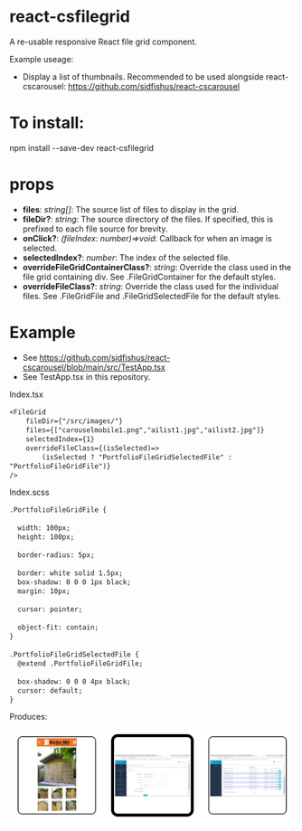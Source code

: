 # react-csfilegrid

A re-usable responsive React file grid component.

Example useage:
- Display a list of thumbnails. Recommended to be used alongside react-cscarousel: https://github.com/sidfishus/react-cscarousel

# To install:
npm install --save-dev react-csfilegrid

# props
- **files**: *string[]*: The source list of files to display in the grid.
- **fileDir?**: *string*: The source directory of the files. If specified, this is prefixed to each file source for brevity.
- **onClick?**: *(fileIndex: number)=>void*: Callback for when an image is selected.
- **selectedIndex?**: *number*: The index of the selected file.
- **overrideFileGridContainerClass?**: *string*: Override the class used in the file grid containing div. See .FileGridContainer for the default styles.
- **overrideFileClass?**: *string*: Override the class used for the individual files. See .FileGridFile and .FileGridSelectedFile for the default styles.

# Example
- See https://github.com/sidfishus/react-cscarousel/blob/main/src/TestApp.tsx
- See TestApp.tsx in this repository.

Index.tsx
```
<FileGrid
    fileDir={"/src/images/"}
    files={["carouselmobile1.png","ailist1.jpg","ailist2.jpg"]}
    selectedIndex={1}
    overrideFileClass={(isSelected)=>
        (isSelected ? "PortfolioFileGridSelectedFile" : "PortfolioFileGridFile")}
/>
```
Index.scss
```
.PortfolioFileGridFile {

  width: 100px;
  height: 100px;

  border-radius: 5px;

  border: white solid 1.5px;
  box-shadow: 0 0 0 1px black;
  margin: 10px;

  cursor: pointer;

  object-fit: contain;
}

.PortfolioFileGridSelectedFile {
  @extend .PortfolioFileGridFile;

  box-shadow: 0 0 0 4px black;
  cursor: default;
}
```

Produces:

![Simple File Grid](https://github.com/sidfishus/react-csfilegrid/blob/master/simple-file-grid.png)
